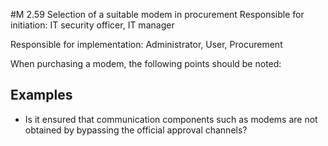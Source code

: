 #M 2.59 Selection of a suitable modem in procurement
Responsible for initiation: IT security officer, IT manager

Responsible for implementation: Administrator, User, Procurement

When purchasing a modem, the following points should be noted:



## Examples 
* Is it ensured that communication components such as modems are not obtained by bypassing the official approval channels?




